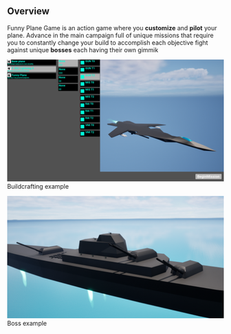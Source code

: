 ## Overview
Funny Plane Game is an action game where you __customize__ and __pilot__ your plane.
Advance in the main campaign full of unique missions that require you to constantly change your build to accomplish each objective
fight against unique __bosses__ each having their own gimmik


![alt text](https://github.com/MatteoLecchi1/Funny_Plane_Game/blob/main/Sreenshots/Buildcrafting.PNG?raw=true)
Buildcrafting example

![alt text](https://github.com/MatteoLecchi1/Funny_Plane_Game/blob/main/Sreenshots/Shipboss.PNG?raw=true)
Boss example
